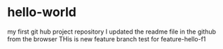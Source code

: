 # hello-world
my first git hub project repository
I updated the readme file in the github from the browser
THis is new feature branch test for feature-hello-f1